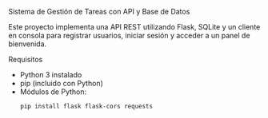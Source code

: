 Sistema de Gestión de Tareas con API y Base de Datos

Este proyecto implementa una API REST utilizando Flask, SQLite y un cliente en consola para registrar usuarios, iniciar sesión y acceder a un panel de bienvenida.

Requisitos

- Python 3 instalado
- pip (incluido con Python)
- Módulos de Python:
  ```bash
  pip install flask flask-cors requests
